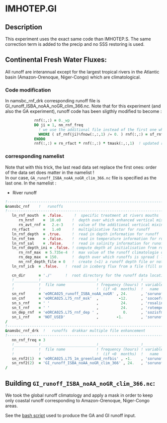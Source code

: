 # IMHOTEP.GI
## Description
This experiment uses the exact same code than IMHOTEP.S. The same correction term is added to the precip and no SSS restoring is used.

## Continental Fresh Water Fluxes:
All runoff are interannual except for the largest tropical rivers in the Atlantic basin (Amazon-Orenoque, Niger-Congo)  which  are climatological.
### Code modification

In namsbc_rnf_drk corresponding runoff file is GI_runoff_ISBA_noAA_noGR_clim_366.nc. Note that for this experiment (and also the GA experiment), runoff
code has been sligthly modified to become :

```fortran
             rnf(:,:) = 0._wp
             DO ji = 1, nn_rnf_freq
               ! we use the additional file instead of the first one where is is non 0
               WHERE ( sf_rnf(ji)%fnow(:,:,1) /= 0. ) rnf(:,:) = sf_rnf(ji)%fnow(:,:,1)
             ENDDO
             rnf(:,:) = rn_rfact * rnf(:,:) * tmask(:,:,1)  ! updated runoff value at time step kt

```
### corresponding namelist
Note that with this trick, the last read data set replace the first ones: order of the data set does matter in the namelist !  
In our case, `GA_runoff_ISBA_noAA_noGR_clim_366.nc` file is specified as the last one. In the namelist :
  * River runoff

```fortran
!-----------------------------------------------------------------------
&namsbc_rnf    !   runoffs                                              (ln_rnf =T)
!-----------------------------------------------------------------------
   ln_rnf_mouth  = .false.     !  specific treatment at rivers mouths
      rn_hrnf    =  10.e0     !  depth over which enhanced vertical mixing is used    (ln_rnf_mouth=T)
      rn_avt_rnf =   2.e-3    !  value of the additional vertical mixing coef. [m2/s] (ln_rnf_mouth=T)
   rn_rfact      =   1.e0     !  multiplicative factor for runoff
   ln_rnf_depth  = .true.     !  read in depth information for runoff
   ln_rnf_tem    = .false.    !  read in temperature information for runoff
   ln_rnf_sal    = .false.    !  read in salinity information for runoff
   ln_rnf_depth_ini = .false. ! compute depth at initialisation from runoff file
      rn_rnf_max  = 5.735e-4  !  max value of the runoff climatologie over global domain ( ln_rnf_depth_ini = .true )
      rn_dep_max  = 150.      !  depth over which runoffs is spread ( ln_rnf_depth_ini = .true )
      nn_rnf_depth_file = 0   !  create (=1) a runoff depth file or not (=0)
   ln_rnf_icb  = .false.   !  read in iceberg flux from a file (fill sn_i_rnf if .true.)

   cn_dir      = './'      !  root directory for the runoff data location
   !___________!_________________________!___________________!___________!_____________!________!___________!__________!__________!_______________!
   !           !  file name              ! frequency (hours) ! variable  ! time interp.!  clim  ! 'yearly'/ ! weights  ! rotation ! land/sea mask !
   !           !                         !  (if <0  months)  !   name    !   (logical) !  (T/F) ! 'monthly' ! filename ! pairing  !    filename   !
   sn_rnf      = 'eORCA025_runoff_ISBA_noAA_noGR' , 24.      , 'sorunoff', .true.      , .false., 'yearly'  , ''       , ''       , ''
   sn_cnf      = 'eORCA025.L75_rnf_msk'  ,         -12.      , 'socoefr' , .false.     , .true. , 'yearly'  , ''       , ''       , ''
   sn_s_rnf    = ' '                     ,          24.      , 'rosaline', .true.      , .true. , 'yearly'  , ''       , ''       , ''
   sn_t_rnf    = ' '                     ,          24.      , 'rotemper', .true.      , .true. , 'yearly'  , ''       , ''       , ''
   sn_dep_rnf  = 'eORCA025.L75_rnf_dep ' ,           0.      , 'sozisfmax',.false.     , .true. , 'yearly'  , ''       , ''       , ''
   sn_i_rnf    = 'NOT_USED'              ,        -1.        , 'sorunoff', .true.      , .true. , 'yearly'  , ''       , ''       , ''
/
!-----------------------------------------------------------------------
&namsbc_rnf_drk  !   runoffs  drakkar multiple file enhancement         (ln_rnf =T)
!-----------------------------------------------------------------------
   nn_rnf_freq = 3
   !___________!_________________________!___________________!___________!_____________!________!___________!__________!__________!_______________!
   !           !  file name              ! frequency (hours) ! variable  ! time interp.!  clim  ! 'yearly'/ ! weights  ! rotation ! land/sea mask !
   !           !                         !  (if <0  months)  !   name    !   (logical) !  (T/F) ! 'monthly' ! filename ! pairing  !    filename   !
   sn_rnf2(1)  = 'eORCA025.L75_1m_greenland_rnfbis' , -1.    , 'sorunoff', .true.      , .false., 'yearly'  , ''       , ''       , ''
   sn_rnf2(2)  = 'GI_runoff_ISBA_noAA_noGR_clim_366' , 24.   , 'sorunoff', .true.      , .true. , 'yearly'  , ''       , ''       , ''
/

```

## Building `GI_runoff_ISBA_noAA_noGR_clim_366.nc`:
We took the global runoff climatology and apply a mask in order to keep only coastal runoff corresponding to Amazon-Orenoque, Niger-Congo areas.

See the [bash script](../BUILD/AI_RUNOFF/mk_clim_AI.sh) used to produce the GA and GI runoff input.

